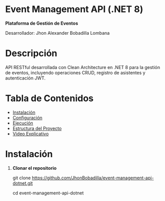 
# Event Management API (.NET 8)

**Plataforma de Gestión de Eventos**

Desarrollador: Jhon Alexander Bobadilla Lombana

# Descripción

API RESTful desarrollada con Clean Architecture en .NET 8 para la gestión de eventos, incluyendo operaciones CRUD, registro de asistentes y autenticación JWT.

# Tabla de Contenidos

- [Instalación](#instalación)
- [Configuración](#configuración)
- [Ejecución](#ejecución)
- [Estructura del Proyecto](#estructura-del-proyecto)
- [Video Explicativo](#video-explicativo)


# Instalación


1. **Clonar el repositorio**
   
   git clone https://github.com/JhonBobadilla/event-management-api-dotnet.git
   
   cd event-management-api-dotnet
